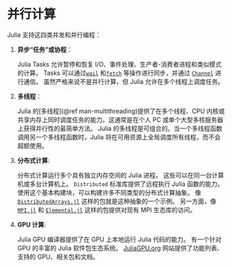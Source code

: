 # 并行计算

Julia 支持这四类并发和并行编程：

1. **异步“任务”或协程**：

   Julia Tasks 允许暂停和恢复 I/O、事件处理、生产者-消费者进程和类似模式的计算。 Tasks 可以通过[`wail`](@ref) 和[`fetch`](@ref) 等操作进行同步，并通过 [`Channel`](@ref) 进行通信。 虽然严格来说不是并行计算，但 Julia 允许在多个线程上调度任务。
    
    
    
    

2. **多线程**：

   Julia 的[多线程](@ref man-multithreading)提供了在多个线程、CPU 内核或共享内存上同时调度任务的能力。这通常是在个人 PC 或单个大型多核服务器上获得并行性的最简单方法。 Julia 的多线程是可组合的。当一个多线程函数调用另一个多线程函数时，Julia 将在可用资源上全局调度所有线程，而不会超额使用。
    
    
    
    

3. **分布式计算**:

   分布式计算运行多个具有独立内存空间的 Julia 进程。 这些可以在同一台计算机或多台计算机上。 `Distributed` 标准库提供了远程执行 Julia 函数的能力。 使用这个基本构建块，可以构建许多不同类型的分布式计算抽象。 像 [`DistributedArrays.jl`](https://github.com/JuliaParallel/DistributedArrays.jl) 这样的包就是这种抽象的一个示例。 另一方面，像 [`MPI.jl`](https://github.com/JuliaParallel/MPI.jl) 和 [`Elemental.jl`](https://github.com/JuliaParallel/Elemental.jl) 这样的包提供对现有 MPI 生态库的访问。
    
    
    
    
    

4. **GPU 计算**:

   Julia GPU 编译器提供了在 GPU 上本地运行 Julia 代码的能力。 有一个针对 GPU 的丰富的 Julia 软件包生态系统。 [JuliaGPU.org](https://juliagpu.org) 网站提供了功能列表、支持的 GPU、相关包和文档。
    
    
